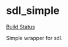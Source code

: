 # sdl_simple

[Build Status](https://hub.docker.com/r/andrejlevkovitch/sdl_simple/builds/)

Simple wrapper for sdl.
